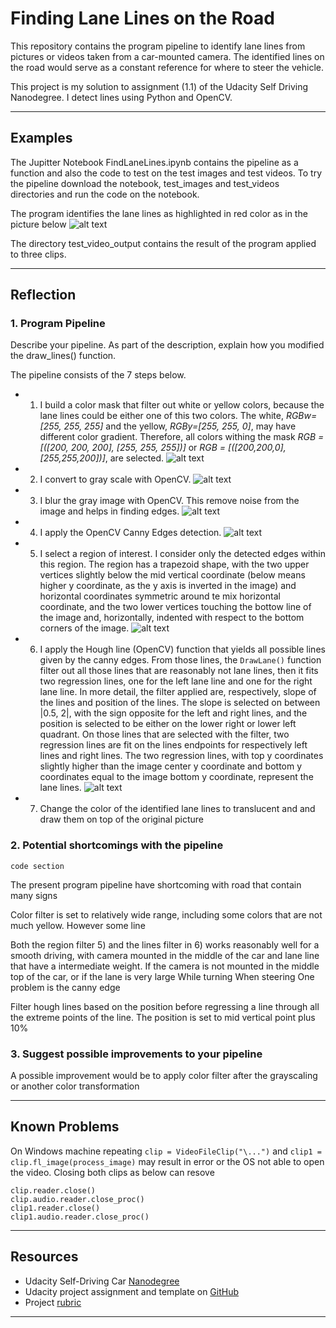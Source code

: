 # **Finding Lane Lines on the Road** 

This repository contains the program pipeline to identify lane lines from pictures or videos taken from a car-mounted camera. The identified lines on the road would serve as a constant reference for where to steer the vehicle.

This project is my solution to assignment (1.1) of the Udacity Self Driving Nanodegree. I detect lines using Python and OpenCV.

 
---
## Examples
The Jupitter Notebook FindLaneLines.ipynb contains the pipeline as a function and also the code to test on the test images and test videos. To try the pipeline download the notebook, test_images and test_videos directories and run the code on the notebook. 

[//]: # (Image References)
[image1]: ./Example/0_OriginalPic.jpg "Picture1"
[image2]: ./Example/1_WhiteYellowMask.jpg "Color Mask"
[image3]: ./Example/2_GrayScale.jpg "Gray Scale"
[image4]: ./Example/3_GaussianBlur.jpg "Gaussian Smoothing"
[image5]: ./Example/4_CannyEdges.jpg "Canny Edges"
[image6]: ./Example/5_RegionInterest.jpg "Region of Interest"
[image7]: ./Example/6_IdentifiedLines.jpg "Hough Lines"
[image8]: ./Example/7_FinalWeighted.jpg "Final Lane Lines"

The program identifies the lane lines as highlighted in red color as in the picture below
![alt text][image8]


The directory test_video_output contains the result of the program applied to three clips. 


---

## Reflection

### 1. Program Pipeline

Describe your pipeline. As part of the description, explain how you modified the draw_lines() function.

The pipeline consists of the 7 steps below.

* 1) I build a color mask that filter out white or yellow colors, because the lane lines could be either one of this two colors. The white, _RGBw=[255, 255, 255]_ and the yellow, _RGBy=[255, 255, 0]_, may have different color gradient. Therefore, all colors withing the mask
_RGB = [([200, 200, 200], [255, 255, 255])]_ or _RGB = [([200,200,0], [255,255,200])]_, are selected. 
![alt text][image2]

* 2) I convert to gray scale with OpenCV.
![alt text][image3]

* 3) I blur the gray image with OpenCV. This remove noise from the image and helps in finding edges.
![alt text][image4]

* 4) I apply the OpenCV Canny Edges detection.
![alt text][image5]

* 5) I select a region of interest. I consider only the detected edges within this region. The region has a trapezoid shape, with the two upper vertices slightly below the mid vertical coordinate (below means higher y coordinate, as the y axis is inverted in the image) and horizontal coordinates symmetric around te mix horizontal coordinate, and the two lower vertices touching the bottow line of the image and, horizontally, indented with respect to the bottom corners of the image.
![alt text][image6]

* 6) I apply the Hough line (OpenCV) function that yields all possible lines given by the canny edges. From those lines, the `DrawLane()` function 
filter out all those lines that are reasonably not lane lines, then it fits two regression lines, one for the left lane line and one for the right lane line. 
In more detail, the filter applied are, respectively, slope of the lines and position of the lines. The slope is selected on between |0.5, 2|, with the sign opposite for the left and right lines, and the position is selected to be either on the lower right or lower left quadrant. On those lines that are selected with the filter, two regression lines are fit on the lines endpoints for respectively left lines and right lines. The two regression lines, with top y coordinates slightly higher than the image center y coordinate and bottom y coordinates equal to the image bottom y coordinate, represent the lane lines.
![alt text][image7]

* 7) Change the color of the identified lane lines to translucent and and draw them on top of the original picture





### 2. Potential shortcomings with the pipeline
```
code section
```

The present program pipeline have shortcoming with road that contain many signs

Color filter is set to relatively wide range, including some colors that are not much yellow. However some line 

Both the region filter 5) and the lines filter in 6) works reasonably well for a smooth driving, with camera mounted in the middle of the car and lane line that have a intermediate weight. If the camera is not mounted in the middle top of the car, or if the lane is very large While turning 
When steering One problem is the canny edge 

Filter hough lines based on the position before regressing a line through all the extreme points of the line. The position is set to mid vertical point plus 10%


### 3. Suggest possible improvements to your pipeline

A possible improvement would be to apply color filter after the grayscaling or another color transformation





---

## Known Problems 
On Windows machine repeating `clip = VideoFileClip("\...")`  and `clip1 = clip.fl_image(process_image)` may result in error or the OS not able to open the video. Closing both clips as below can resove 
```
clip.reader.close()
clip.audio.reader.close_proc()  
clip1.reader.close()
clip1.audio.reader.close_proc()  
``` 

---
## Resources
* Udacity Self-Driving Car [Nanodegree](https://www.udacity.com/course/self-driving-car-engineer-nanodegree--nd013) 
* Udacity project assignment and template on [GitHub](https://github.com/udacity/CarND-LaneLines-P1)
* Project [rubric](https://review.udacity.com/#!/rubrics/322/view)
---
